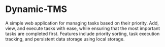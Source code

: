 # Dynamic-TMS
A simple web application for managing tasks based on their priority. Add, view, and execute tasks with ease, while ensuring that the most important tasks are completed first. Features include priority sorting, task execution tracking, and persistent data storage using local storage.
